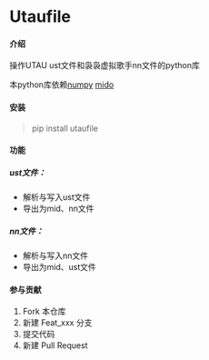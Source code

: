 # Utaufile

#### 介绍
操作UTAU ust文件和袅袅虚拟歌手nn文件的python库

本python库依赖[numpy](https://numpy.org/) [mido](https://mido.readthedocs.io/en/latest/index.html)

#### 安装
> pip install utaufile

#### 功能

##### ust文件：
- 解析与写入ust文件
- 导出为mid、nn文件

##### nn文件：
- 解析与写入nn文件
- 导出为mid、ust文件

#### 参与贡献

1.  Fork 本仓库
2.  新建 Feat_xxx 分支
3.  提交代码
4.  新建 Pull Request
